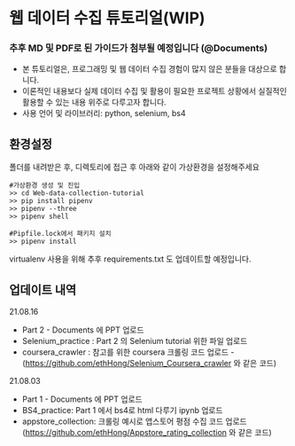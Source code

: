# 웹 데이터 수집 튜토리얼(WIP)
### 추후 MD 및 PDF로 된 가이드가 첨부될 예정입니다 (@Documents)
* 본 튜토리얼은, 프로그래밍 및 웹 데이터 수집 경험이 많지 않은 분들을 대상으로 합니다.
* 이론적인 내용보다 실제 데이터 수집 및 활용이 필요한 프로젝트 상황에서 실질적인 활용할 수 있는 내용 위주로 다루고자 합니다.  
* 사용 언어 및 라이브러리: python, selenium, bs4

## 환경설정

폴더를 내려받은 후, 디렉토리에 접근 후 아래와 같이 가상환경을 설정해주세요
~~~
#가상환경 생성 및 진입
>> cd Web-data-collection-tutorial
>> pip install pipenv
>> pipenv --three
>> pipenv shell

#Pipfile.lock에서 패키지 설치
>> pipenv install
~~~
virtualenv 사용을 위해 추후 requirements.txt 도 업데이트할 예정입니다. 

## 업데이트 내역
21.08.16
* Part 2 - Documents 에 PPT 업로드
* Selenium_practice : Part 2 의 Selenium tutorial 위한 파일 업로드
* coursera_crawler :  참고를 위한 coursera 크롤링 코드 업로드 - (https://github.com/ethHong/Selenium_Coursera_crawler 와 같은 코드)

21.08.03
* Part 1 - Documents 에 PPT 업로드
* BS4_practice: Part 1 에서 bs4로 html 다루기 ipynb 업로드
* appstore_collection: 크롤링 예시로 앱스토어 평점 수집 코드 업로드 (https://github.com/ethHong/Appstore_rating_collection 와 같은 코드)
